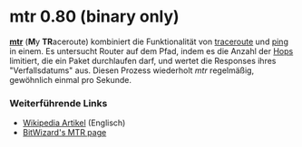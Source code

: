 # mtr 0.80 (binary only)

**[mtr](http://www.bitwizard.nl/mtr/)** (**M**y
**TR**aceroute) kombiniert die Funktionalität von
[traceroute](http://en.wikipedia.org/wiki/Traceroute)
und [ping](http://en.wikipedia.org/wiki/Ping) in
einem. Es untersucht Router auf dem Pfad, indem es die Anzahl der
[Hops](http://en.wikipedia.org/wiki/Hop_(telecommunications))
limitiert, die ein Paket durchlaufen darf, und wertet die Responses
ihres "Verfallsdatums" aus. Diesen Prozess wiederholt *mtr*
regelmäßig, gewöhnlich einmal pro Sekunde.

### Weiterführende Links

-   [Wikipedia
    Artikel](http://en.wikipedia.org/wiki/Mtr_(My_traceroute))
    (Englisch)
-   [BitWizard's MTR
    page](http://www.bitwizard.nl/mtr/)


